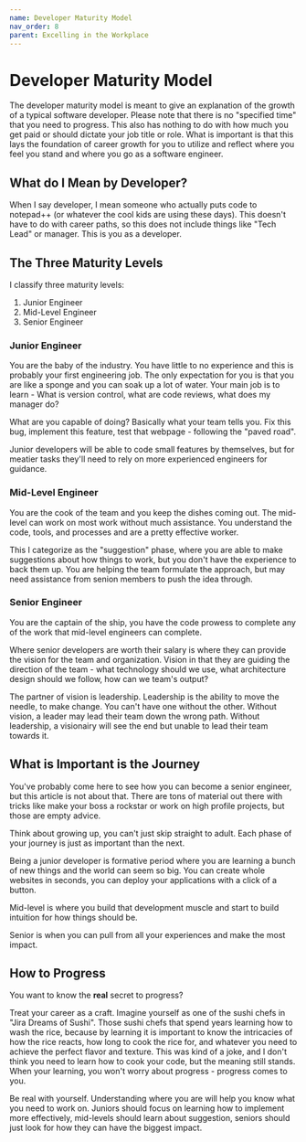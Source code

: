 ```yaml
---
name: Developer Maturity Model
nav_order: 8
parent: Excelling in the Workplace
---
```


# Developer Maturity Model

The developer maturity model is meant to give an explanation of the growth of a typical software developer. Please note that there is no "specified time" that you need to progress.  This also has nothing to do with how much you get paid or should dictate your job title or role. What is important is that this lays the foundation of career growth for you to utilize and reflect where you feel you stand and where you go as a software engineer.

## What do I Mean by Developer?

When I say developer, I mean someone who actually puts code to notepad++ (or whatever the cool kids are using these days). This doesn't have to do with career paths, so this does not include things like "Tech Lead" or manager. This is you as a developer.

## The Three Maturity Levels

I classify three maturity levels:
1. Junior Engineer
2. Mid-Level Engineer
3. Senior Engineer

### Junior Engineer

You are the baby of the industry. You have little to no experience and this is probably your first engineering job. The only expectation for you is that you are like a sponge and you can soak up a lot of water. Your main job is to learn - What is version control, what are code reviews, what does my manager do?

What are you capable of doing? Basically what your team tells you. Fix this bug, implement this feature, test that webpage - following the "paved road".

Junior developers will be able to code small features by themselves, but for meatier tasks they'll need to rely on more experienced engineers for guidance.

### Mid-Level Engineer

You are the cook of the team and you keep the dishes coming out. The mid-level can work on most work without much assistance. You understand the code, tools, and processes and are a pretty effective worker.

This I categorize as the "suggestion" phase, where you are able to make suggestions about how things to work, but you don't have the experience to back them up. You are helping the team formulate the approach, but may need assistance from senion members to push the idea through.

### Senior Engineer

You are the captain of the ship, you have the code prowess to complete any of the work that mid-level engineers can complete.

Where senior developers are worth their salary is where they can provide the vision for the team and organization. Vision in that they are guiding the direction of the team - what technology should we use, what architecture design should we follow, how can we team's output?

The partner of vision is leadership. Leadership is the ability to move the needle, to make change. You can't have one without the other. Without vision, a leader may lead their team down the wrong path. Without leadership, a visionairy will see the end but unable to lead their team towards it.

## What is Important is the Journey

You've probably come here to see how you can become a senior engineer, but this article is not about that. There are tons of material out there with tricks like make your boss a rockstar or work on high profile projects, but those are empty advice.

Think about growing up, you can't just skip straight to adult. Each phase of your journey is just as important than the next.

Being a junior developer is formative period where you are learning a bunch of new things and the world can seem so big. You can create whole websites in seconds, you can deploy your applications with a click of a button.

Mid-level is where you build that development muscle and start to build intuition for how things should be.

Senior is when you can pull from all your experiences and make the most impact.

## How to Progress

You want to know the __real__ secret to progress?

Treat your career as a craft. Imagine yourself as one of the sushi chefs in "Jira Dreams of Sushi". Those sushi chefs that spend years learning how to wash the rice, because by learning it is important to know the intricacies of how the rice reacts, how long to cook the rice for, and whatever you need to achieve the perfect flavor and texture. This was kind of a joke, and I don't think you need to learn how to cook your code, but the meaning still stands. When your learning, you won't worry about progress - progress comes to you.

Be real with yourself. Understanding where you are will help you know what you need to work on. Juniors should focus on learning how to implement more effectively, mid-levels should learn about suggestion, seniors should just look for how they can have the biggest impact.
